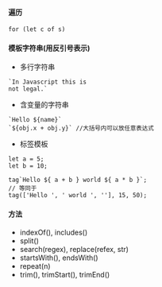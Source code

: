 #### 遍历 
```for (let c of s)```  

#### 模板字符串(用反引号表示)  
- 多行字符串  
```
`In Javascript this is 
not legal.`
```
- 含变量的字符串 
```
`Hello ${name}` 
`${obj.x + obj.y}` //大括号内可以放任意表达式  
```  

- 标签模板
```
let a = 5;
let b = 10;

tag`Hello ${ a + b } world ${ a * b }`;
// 等同于
tag(['Hello ', ' world ', ''], 15, 50);
```

#### 方法 
- indexOf(), includes()
- split()
- search(regex), replace(refex, str)
- startsWith(), endsWith() 
- repeat(n)   
- trim(), trimStart(), trimEnd()  